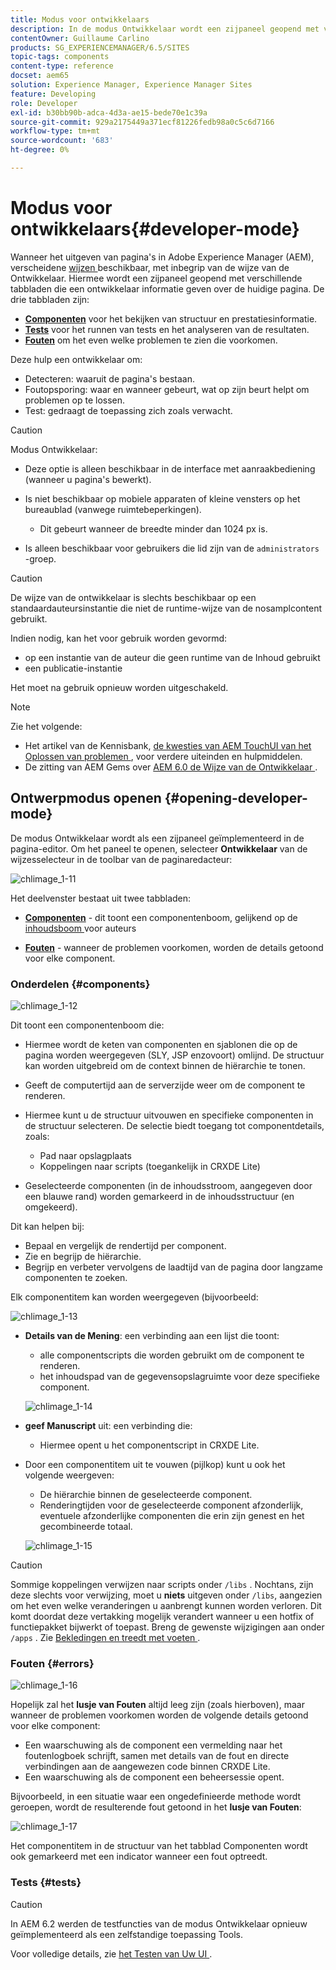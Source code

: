 ```yaml
---
title: Modus voor ontwikkelaars
description: In de modus Ontwikkelaar wordt een zijpaneel geopend met verschillende tabbladen die een ontwikkelaar informatie geven over de huidige pagina.
contentOwner: Guillaume Carlino
products: SG_EXPERIENCEMANAGER/6.5/SITES
topic-tags: components
content-type: reference
docset: aem65
solution: Experience Manager, Experience Manager Sites
feature: Developing
role: Developer
exl-id: b30bb90b-adca-4d3a-ae15-bede70e1c39a
source-git-commit: 929a2175449a371ecf81226fedb98a0c5c6d7166
workflow-type: tm+mt
source-wordcount: '683'
ht-degree: 0%

---
```


# Modus voor ontwikkelaars{#developer-mode}

Wanneer het uitgeven van pagina&#39;s in Adobe Experience Manager (AEM), verscheidene [ wijzen ](/help/sites-authoring/author-environment-tools.md#modestouchoptimizedui) beschikbaar, met inbegrip van de wijze van de Ontwikkelaar. Hiermee wordt een zijpaneel geopend met verschillende tabbladen die een ontwikkelaar informatie geven over de huidige pagina. De drie tabbladen zijn:

* **[Componenten](#components)** voor het bekijken van structuur en prestatiesinformatie.
* **[Tests](#tests)** voor het runnen van tests en het analyseren van de resultaten.
* **[Fouten](#errors)** om het even welke problemen te zien die voorkomen.

Deze hulp een ontwikkelaar om:

* Detecteren: waaruit de pagina&#39;s bestaan.
* Foutopsporing: waar en wanneer gebeurt, wat op zijn beurt helpt om problemen op te lossen.
* Test: gedraagt de toepassing zich zoals verwacht.

>[!CAUTION]
>
>Modus Ontwikkelaar:
>
>* Deze optie is alleen beschikbaar in de interface met aanraakbediening (wanneer u pagina&#39;s bewerkt).
>* Is niet beschikbaar op mobiele apparaten of kleine vensters op het bureaublad (vanwege ruimtebeperkingen).
>
>   * Dit gebeurt wanneer de breedte minder dan 1024 px is.
>* Is alleen beschikbaar voor gebruikers die lid zijn van de `administrators` -groep.

>[!CAUTION]
>
>De wijze van de ontwikkelaar is slechts beschikbaar op een standaardauteursinstantie die niet de runtime-wijze van de nosamplcontent gebruikt.
>
>Indien nodig, kan het voor gebruik worden gevormd:
>
>* op een instantie van de auteur die geen runtime van de Inhoud gebruikt
>* een publicatie-instantie
>
>Het moet na gebruik opnieuw worden uitgeschakeld.

>[!NOTE]
>
>Zie het volgende:
>
>* Het artikel van de Kennisbank, [ de kwesties van AEM TouchUI van het Oplossen van problemen ](https://experienceleague.adobe.com/en/docs/experience-cloud-kcs/kbarticles/ka-16935), voor verdere uiteinden en hulpmiddelen.
>* De zitting van AEM Gems over [ AEM 6.0 de Wijze van de Ontwikkelaar ](https://experienceleague.adobe.com/docs/events/experience-manager-gems-recordings/gems2014/aem-developer-mode.html).
>

## Ontwerpmodus openen {#opening-developer-mode}

De modus Ontwikkelaar wordt als een zijpaneel geïmplementeerd in de pagina-editor. Om het paneel te openen, selecteer **Ontwikkelaar** van de wijzesselecteur in de toolbar van de paginaredacteur:

![ chlimage_1-11 ](assets/chlimage_1-11.png)

Het deelvenster bestaat uit twee tabbladen:

* **[Componenten](/help/sites-developing/developer-mode.md#components)** - dit toont een componentenboom, gelijkend op de [ inhoudsboom ](/help/sites-authoring/author-environment-tools.md#content-tree) voor auteurs

* **[Fouten](/help/sites-developing/developer-mode.md#errors)** - wanneer de problemen voorkomen, worden de details getoond voor elke component.

### Onderdelen {#components}

![ chlimage_1-12 ](assets/chlimage_1-12.png)

Dit toont een componentenboom die:

* Hiermee wordt de keten van componenten en sjablonen die op de pagina worden weergegeven (SLY, JSP enzovoort) omlijnd. De structuur kan worden uitgebreid om de context binnen de hiërarchie te tonen.
* Geeft de computertijd aan de serverzijde weer om de component te renderen.
* Hiermee kunt u de structuur uitvouwen en specifieke componenten in de structuur selecteren. De selectie biedt toegang tot componentdetails, zoals:

   * Pad naar opslagplaats
   * Koppelingen naar scripts (toegankelijk in CRXDE Lite)

* Geselecteerde componenten (in de inhoudsstroom, aangegeven door een blauwe rand) worden gemarkeerd in de inhoudsstructuur (en omgekeerd).

Dit kan helpen bij:

* Bepaal en vergelijk de rendertijd per component.
* Zie en begrijp de hiërarchie.
* Begrijp en verbeter vervolgens de laadtijd van de pagina door langzame componenten te zoeken.

Elk componentitem kan worden weergegeven (bijvoorbeeld:

![ chlimage_1-13 ](assets/chlimage_1-13.png)

* **Details van de Mening**: een verbinding aan een lijst die toont:

   * alle componentscripts die worden gebruikt om de component te renderen.
   * het inhoudspad van de gegevensopslagruimte voor deze specifieke component.

  ![ chlimage_1-14 ](assets/chlimage_1-14.png)

* **geef Manuscript** uit: een verbinding die:

   * Hiermee opent u het componentscript in CRXDE Lite.

* Door een componentitem uit te vouwen (pijlkop) kunt u ook het volgende weergeven:

   * De hiërarchie binnen de geselecteerde component.
   * Renderingtijden voor de geselecteerde component afzonderlijk, eventuele afzonderlijke componenten die erin zijn genest en het gecombineerde totaal.

  ![ chlimage_1-15 ](assets/chlimage_1-15.png)

>[!CAUTION]
>
>Sommige koppelingen verwijzen naar scripts onder `/libs` . Nochtans, zijn deze slechts voor verwijzing, moet u **niets** uitgeven onder `/libs`, aangezien om het even welke veranderingen u aanbrengt kunnen worden verloren. Dit komt doordat deze vertakking mogelijk verandert wanneer u een hotfix of functiepakket bijwerkt of toepast. Breng de gewenste wijzigingen aan onder `/apps` . Zie [ Bekledingen en treedt met voeten ](/help/sites-developing/overlays.md).

### Fouten {#errors}

![ chlimage_1-16 ](assets/chlimage_1-16.png)

Hopelijk zal het **lusje van Fouten** altijd leeg zijn (zoals hierboven), maar wanneer de problemen voorkomen worden de volgende details getoond voor elke component:

* Een waarschuwing als de component een vermelding naar het foutenlogboek schrijft, samen met details van de fout en directe verbindingen aan de aangewezen code binnen CRXDE Lite.
* Een waarschuwing als de component een beheersessie opent.

Bijvoorbeeld, in een situatie waar een ongedefinieerde methode wordt geroepen, wordt de resulterende fout getoond in het **lusje van Fouten**:

![ chlimage_1-17 ](assets/chlimage_1-17.png)

Het componentitem in de structuur van het tabblad Componenten wordt ook gemarkeerd met een indicator wanneer een fout optreedt.

### Tests {#tests}

>[!CAUTION]
>
>In AEM 6.2 werden de testfuncties van de modus Ontwikkelaar opnieuw geïmplementeerd als een zelfstandige toepassing Tools.
>
>Voor volledige details, zie [ het Testen van Uw UI ](/help/sites-developing/hobbes.md).
